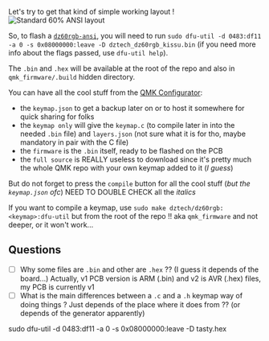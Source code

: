 Let's try to get that kind of simple working layout !
![Standard 60% ANSI layout](https://i.redd.it/17mdpyzkf0u21.png)

So, to flash a [`dz60rgb-ansi`](https://kbdfans.cn/collections/60/products/dz60rgb-ansi-mechanical-keyboard-pcb), you will need to run `sudo dfu-util -d 0483:df11 -a 0 -s 0x08000000:leave -D dztech_dz60rgb_kissu.bin` (if you need more info about the flags passed, use `dfu-util help`).

The `.bin` and `.hex` will be available at the root of the repo and also in `qmk_firmware/.build` hidden directory.

You can have all the cool stuff from the [QMK Configurator](https://config.qmk.fm/#/dztech/dz60rgb/LAYOUT):

-   the `keymap.json` to get a backup later on or to host it somewhere for quick sharing for folks
-   the `keymap only` will give the `keymap.c` (to compile later in into the needed `.bin` file) and `layers.json` (not sure what it is for tho, maybe mandatory in pair with the C file)
-   the `firmware` is the `.bin` itself, ready to be flashed on the PCB
-   the `full source` is REALLY useless to download since it's pretty much the whole QMK repo with your own keymap added to it (_I guess_)

But do not forget to press the `compile` button for all the cool stuff (_but the `keymap.json` ofc_)
NEED TO DOUBLE CHECK all the _italics_

If you want to compile a keymap, use `sudo make dztech/dz60rgb:<keymap>:dfu-util` but from the root of the repo !! aka `qmk_firmware` and not deeper, or it won't work...

## Questions

-   [ ] Why some files are `.bin` and other are `.hex` ?? (I guess it depends of the board...)
        Actually, v1 PCB version is ARM (.bin) and v2 is AVR (.hex) files, my PCB is currently v1
-   [ ] What is the main differences between a `.c` and a `.h` keymap way of doing things ? Just depends of the place where it does from ?? (or depends of the generator apparently)

sudo dfu-util -d 0483:df11 -a 0 -s 0x08000000:leave -D tasty.hex
